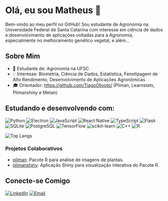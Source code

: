 # Olá, eu sou Matheus 👋

Bem-vindo ao meu perfil no GitHub! Sou estudante de Agronomia na Universidade Federal de Santa Catarina com  interesse em ciência de dados e desenvolvimento de aplicações voltadas para a Agronomia, especialmente no melhoramento genético vegetal, e além...

## Sobre Mim

- 🌱 Estudante de: Agronomia na UFSC
- 💡 Interesse: Biometria, Ciência de Dados, Estatística, Fenotipagem de Alto Rendimento, Desenvolvimento de Aplicações Agronômicas
- 🎓 Orientador: https://github.com/TiagoOlivoto/ (Pliman, Learnstats, Plimanshiny e Metan)

## Estudando e desenvolvendo com:

![Python](https://img.shields.io/badge/-Python-3776AB?style=flat&logo=python&logoColor=white)
![Electron](https://img.shields.io/badge/-Electron-47848F?style=flat&logo=electron&logoColor=white)
![JavaScript](https://img.shields.io/badge/-JavaScript-F7DF1E?style=flat&logo=javascript&logoColor=black)
![React Native](https://img.shields.io/badge/-React%20Native-61DAFB?style=flat&logo=react&logoColor=white)
![TypeScript](https://img.shields.io/badge/-TypeScript-3178C6?style=flat&logo=typescript&logoColor=white)
![Flask](https://img.shields.io/badge/-Flask-000000?style=flat&logo=flask&logoColor=white)
![SQLite](https://img.shields.io/badge/-SQLite-003B57?style=flat&logo=sqlite&logoColor=white)
![PostgreSQL](https://img.shields.io/badge/-Postgresql-003B57?style=flat&logo=postgresql&logoColor=white)
![TensorFlow](https://img.shields.io/badge/-TensorFlow-FF6F00?style=flat&logo=tensorflow&logoColor=white)
![scikit-learn](https://img.shields.io/badge/Scikit--learn-%23F7931E.svg?style=flat&logo=scikit-learn&logoColor=white)
![C++](https://img.shields.io/badge/C++-%2300599C.svg?style=flat&logo=c%2B%2B&logoColor=white)
![R](https://img.shields.io/badge/-R-276DC3?style=flat&logo=r&logoColor=white)


![Top Langs](https://github-readme-stats-red-two-76.vercel.app/api/top-langs/?layout=compact&username=matheus-lopesm&theme=transparent&size_weight=0.5&count_weight=0.5&exclude_repo=ceifador,AIpomoea-models,acs-smap,&hide=html,cmake,c&langs_count=4)


### Projetos Colaborativos

- [pliman](https://github.com/NEPEM-UFSC/pliman): Pacote R para análise de imagens de plantas.
- [plimanshiny](https://github.com/NEPEM-UFSC/plimanshiny): Aplicação Shiny para visualização interativa do Pacote R.

## Conecte-se Comigo

[![LinkedIn](https://img.shields.io/badge/-LinkedIn-0A66C2?style=flat&logo=linkedin&logoColor=white)](https://www.linkedin.com/in/matheus-l-40404219a)
[![Email](https://img.shields.io/badge/-Email-D14836?style=flat&logo=gmail&logoColor=white)](mailto:matheuslmachado03@gmail.com)
